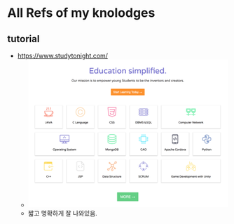 # All Refs of my knolodges

## tutorial

- https://www.studytonight.com/
  - ![](noteImages/2018-07-13-16-03-20.png)
  - 짧고 명확하게 잘 나와있음.
